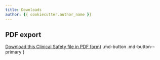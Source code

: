 ```yaml
---
title: Downloads
author: {{ cookiecutter.author_name }}
---
```


## PDF export

<!-- This button won't work in local development because it's looking for the file in the wrong place -->
<!-- Once the site is built for GitHub Pages, the `gh-pages` branch will contain ONLY the site (no source) -->


[Download this Clinical Safety file in PDF form](pdf/{{cookiecutter.__project_slug}}-clinical-safety-management-file.pdf){ .md-button .md-button--primary }
